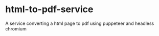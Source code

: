 # html-to-pdf-service
A service converting a html page to pdf using puppeteer and headless chromium
